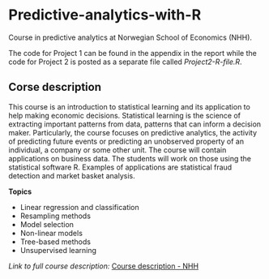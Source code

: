 # Predictive-analytics-with-R
Course in predictive analytics at Norwegian School of Economics (NHH).

The code for Project 1 can be found in the appendix in the report while the code for Project 2 is posted as a separate file called *Project2-R-file.R*.

## Corse description

This course is an introduction to statistical learning and its application to help making economic decisions. Statistical learning is the science of extracting important patterns from data, patterns that can inform a decision maker. Particularly, the course focuses on predictive analytics, the activity of predicting future events or predicting an unobserved property of an individual, a company or some other unit. The course will contain applications on business data. The students will work on those using the statistical software R. Examples of applications are statistical fraud detection and market basket analysis.

**Topics**

* Linear regression and classification
* Resampling methods
* Model selection
* Non-linear models
* Tree-based methods
* Unsupervised learning

*Link to full course description:*
[Course description - NHH](https://www.nhh.no/en/courses/predictive-analytics-with-r/)
